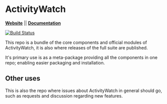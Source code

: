 ActivityWatch
=============

**[Website](http://activitywatch.github.io)** || **[Documentation](http://activitywatch.readthedocs.io)**

[![Build Status](https://travis-ci.org/ActivityWatch/activitywatch.svg?branch=master)](https://travis-ci.org/ActivityWatch/activitywatch)

This repo is a bundle of the core components and official modules of ActivityWatch, it is also where releases of the full suite are published.

It's primary use is as a meta-package providing all the components in one repo; enabling easier packaging and installation.


## Other uses

This is also the repo where issues about ActivityWatch in general should go, such as requests and discussion regarding new features.

